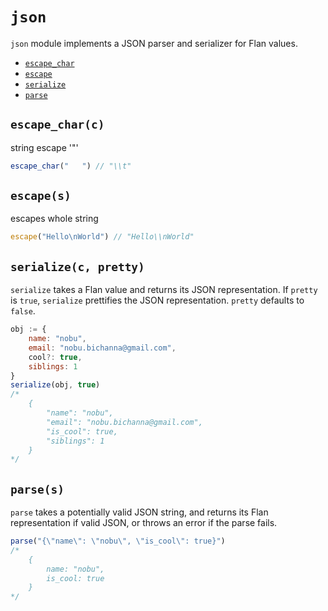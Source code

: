 # `json`
`json` module implements a JSON parser and serializer for Flan values.

 - [`escape_char`](#escape_charc)
 - [`escape`](#escapes)
 - [`serialize`](#serializec-pretty)
 - [`parse`](#parses)

## `escape_char(c)`
string escape '"'
```js
escape_char("   ") // "\\t"
```

## `escape(s)`
escapes whole string
```js
escape("Hello\nWorld") // "Hello\\nWorld"
```

## `serialize(c, pretty)`
`serialize` takes a Flan value and returns its JSON representation. If `pretty` is `true`, `serialize` prettifies the JSON representation. `pretty` defaults to `false`.
```js
obj := {
    name: "nobu",
    email: "nobu.bichanna@gmail.com",
    cool?: true,
    siblings: 1
}
serialize(obj, true)
/*
    {
        "name": "nobu",
        "email": "nobu.bichanna@gmail.com",
        "is_cool": true,
        "siblings": 1
    }
*/
```

## `parse(s)`
`parse` takes a potentially valid JSON string, and returns its Flan representation if valid JSON, or throws an error if the parse fails.
```js
parse("{\"name\": \"nobu\", \"is_cool\": true}")
/*
    {
        name: "nobu",
        is_cool: true
    }
*/
```
